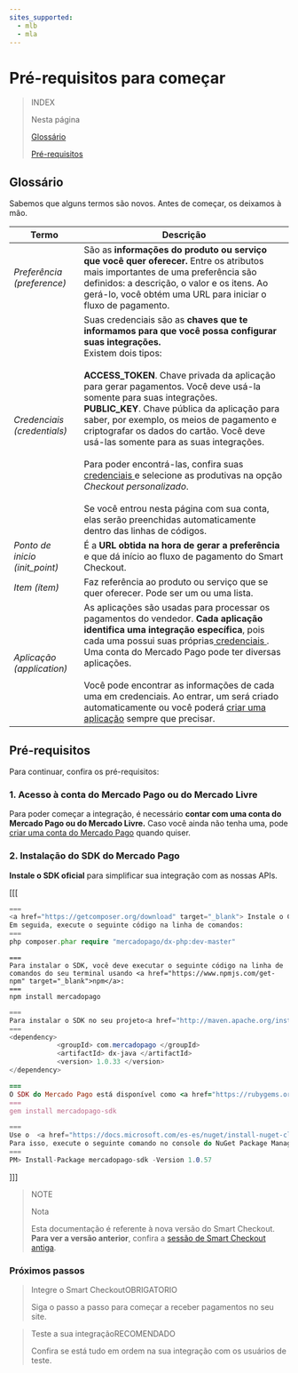 ```yaml
---
sites_supported:
  - mlb
  - mla
---
```


# Pré-requisitos para começar

> INDEX
>
> Nesta página
>
>
>
> [Glossário](https://www.mercadopago.com.br/developers/pt/guides/payments/web-payment-checkout/previous-requirements#bookmark_glossário)
>
> [Pré-requisitos](https://www.mercadopago.com.br/developers/pt/guides/payments/web-payment-checkout/previous-requirements#bookmark_pré-requisitos)

## Glossário

Sabemos que alguns termos são novos. Antes de começar, os deixamos à mão.

Termo | Descrição
------------ | -------------
_Preferência (preference)_ | São as **informações do produto ou serviço que você quer oferecer.** Entre os atributos mais importantes de uma preferência são definidos: a descrição, o valor e os itens. Ao gerá-lo, você obtém uma URL para iniciar o fluxo de pagamento.
_Credenciais (credentials)_ | Suas credenciais são as **chaves que te informamos para que você possa configurar suas integrações.**<br/>Existem dois tipos:<br/><br/>**ACCESS_TOKEN**. Chave privada da aplicação para gerar pagamentos. Você deve usá-la somente para suas integrações.<br/>**PUBLIC_KEY**. Chave pública da aplicação para saber, por exemplo, os meios de pagamento e criptografar os dados do cartão. Você deve usá-las somente para as suas integrações.<br/><br/>Para poder encontrá-las, confira suas <a href="https://www.mercadopago.com/mla/account/credentials" target="_blank"> credenciais </a> e selecione as produtivas na opção _Checkout personalizado_.<br/><br/>Se você entrou nesta página com sua conta, elas serão preenchidas automaticamente dentro das linhas de códigos.
_Ponto de inicio (init_point)_ | É a **URL obtida na hora de gerar a preferência**  e que dá início ao fluxo de pagamento do Smart Checkout.
_Item (ítem)_ | Faz referência ao produto ou serviço que se quer oferecer. Pode ser um ou uma lista.
_Aplicação (application)_ | As aplicações são usadas para processar os pagamentos do vendedor. **Cada aplicação identifica uma integração específica**, pois cada uma possui suas próprias<a href="https://www.mercadopago.com/mla/account/credentials" target="_blank"> credenciais </a>. Uma conta do Mercado Pago pode ter diversas aplicações.<br/><br/>Você pode encontrar as informações de cada uma em credenciais. Ao entrar, um será criado automaticamente ou você poderá <a href="https://applications.mercadopago.com/" target="_blank"> criar uma aplicação</a> sempre que precisar.

## Pré-requisitos

Para continuar, confira os pré-requisitos:

### 1. Acesso à conta do Mercado Pago ou do Mercado Livre
Para poder começar a integração, é necessário **contar com uma conta do Mercado Pago ou do Mercado Livre.**
Caso você ainda não tenha uma, pode <a href="https://www.mercadopago.com.br/" target="_blank"> criar uma conta do Mercado Pago</a> quando quiser.

### 2.  Instalação do SDK do Mercado Pago
**Instale o SDK oficial** para simplificar sua integração com as nossas APIs.

[[[
```php
===
<a href="https://getcomposer.org/download" target="_blank"> Instale o Composer </a> para usar o SDK.
Em seguida, execute o seguinte código na linha de comandos:
===
php composer.phar require "mercadopago/dx-php:dev-master"
```
```node
===
Para instalar o SDK, você deve executar o seguinte código na linha de comandos do seu terminal usando <a href="https://www.npmjs.com/get-npm" target="_blank">npm</a>:
===
npm install mercadopago
```
```java
===
Para instalar o SDK no seu projeto<a href="http://maven.apache.org/install.html" target="_blank"> Maven </a> adicione a seguinte dependência no seu arquivo pom.xml e execute o 'maven install'.
===
<dependency>
		    <groupId> com.mercadopago </groupId>
		    <artifactId> dx-java </artifactId>
		    <version> 1.0.33 </version>
</dependency>
```
```ruby
===
O SDK do Mercado Pago está disponível como <a href="https://rubygems.org/gems/mercadopago-sdk" target="_blank"> gema</a>, para instalá-la, você deve executar o seguinte código na linha de comandos:
===
gem install mercadopago-sdk
```
```csharp
===
Use o  <a href="https://docs.microsoft.com/es-es/nuget/install-nuget-client-tools" target="_blank"> NuGet</a> para instalar o SDK .NET do Mercado Pago.
Para isso, execute o seguinte comando no console do NuGet Package Manager:
===
PM> Install-Package mercadopago-sdk -Version 1.0.57
```
]]]

> NOTE
>
> Nota
>
> Esta documentação é referente à nova versão do Smart Checkout. **Para ver a versão anterior**, confira a [sessão de Smart Checkout antiga](https://www.mercadopago.com.ar/developers/es/guides/payments/web-payment-checkout/v1/introduction/).

### Próximos passos

<div>
<a href="https://www.mercadopago.com.br/developers/pt/guides/payments/web-payment-checkout/integration/" style="text-decoration:none;color:inherit">       
<blockquote class="next-step-card next-step-card-left">
<p class="card-note-title">Integre o Smart Checkout<span class="card-status-tag card-status-tag-required">OBRIGATORIO</span></p>
 <p>Siga o passo a passo para começar a receber pagamentos no seu site.</p>
</blockquote>
</a>    
<a href="https://www.mercadopago.com.br/developers/pt/guides/payments/web-payment-checkout/test-integration/" style="text-decoration:none;color:inherit">
<blockquote class="next-step-card next-step-card-right">
<p class="card-note-title">Teste a sua integração<span class="card-status-tag card-status-tag-recommended">RECOMENDADO</span></p>
 <p>Confira se está tudo em ordem na sua integração com os usuários de teste.</p>
</blockquote>
</a>
</div>
<br/>
<br/>
<br/>
<br/>
<br/>
<br/>
<br/>
